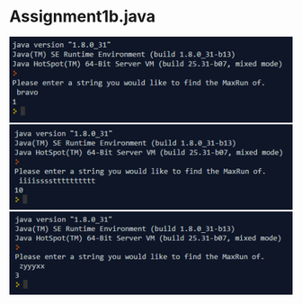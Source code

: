 # Assignment1b.java

![alt tag](https://raw.githubusercontent.com/MichaelWeedmark/Assignment1b.java/master/bravo.PNG)
![alt tag](https://raw.githubusercontent.com/MichaelWeedmark/Assignment1b.java/master/ist.PNG)
![alt tag](https://raw.githubusercontent.com/MichaelWeedmark/Assignment1b.java/master/zyyyxx.PNG)
